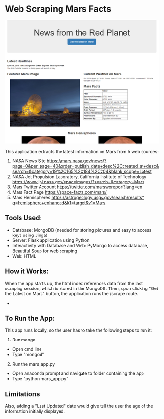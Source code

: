 # Web Scraping Mars Facts 
![Picture of App](https://github.com/cammster/FullStackSkillsLibrary/blob/master/Library/WebScrapingMars/Images/OverallSitePicture.PNG)

This application extracts the latest information on Mars from 5 web sources:

1. NASA News Site https://mars.nasa.gov/news/?page=0&per_page=40&order=publish_date+desc%2Ccreated_at+desc&search=&category=19%2C165%2C184%2C204&blank_scope=Latest
2. NASA Jet Propulsion Laboratory, California Institute of Technology https://www.jpl.nasa.gov/spaceimages/?search=&category=Mars
3. Mars Twitter Account https://twitter.com/marswxreport?lang=en
4. Mars Fact Page https://space-facts.com/mars/
5. Mars Hemispheres https://astrogeology.usgs.gov/search/results?q=hemisphere+enhanced&k1=target&v1=Mars

## Tools Used: 
* Database: MongoDB (needed for storing pictures and easy to access keys using Jinga)
* Server: Flask application using Python
* Interactivity with Database and Web: PyMongo to access database, Beautiful Soup for web scraping
* Web: HTML 

## How it Works:
When the app starts up, the html index references data from the last scraping session, which is stored in the MongoDB. 
Then, upon clicking "Get the Latest on Mars" button, the application runs the /scrape route.

* 

## To Run the App: 
This app runs locally, so the user has to take the following steps to run it: 
1. Run mongo
* Open cmd line
* Type "mongod"
2. Run the mars_app.py
* Open anaconda prompt and navigate to folder containing the app
* Type "python mars_app.py"

## Limitations

Also, adding a "Last Updated" date would give tell the user the age of the information initially displayed. 


